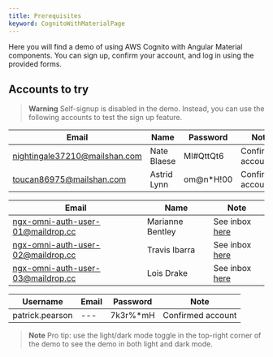 ```yaml
---
title: Prerequisites
keyword: CognitoWithMaterialPage
---
```


Here you will find a demo of using AWS Cognito with Angular Material components. 
You can sign up, confirm your account, and log in using the provided forms.

## Accounts to try

> **Warning**
> Self-signup is disabled in the demo. Instead, you can use the following accounts to test the sign up feature.

| Email                         | Name        | Password  | Note              |
|-------------------------------|-------------|-----------|-------------------|
| nightingale37210@mailshan.com | Nate Blaese | Ml#QttQt6 | Confirmed account | |
| toucan86975@mailshan.com      | Astrid Lynn | om@n*H!00 | Confirmed account | |


| Email                             | Name             | Note                                                                       |
|-----------------------------------|------------------|----------------------------------------------------------------------------|
| ngx-omni-auth-user-01@maildrop.cc | Marianne Bentley | See inbox [here](https://maildrop.cc/inbox/?mailbox=ngx-omni-auth-user-03) |
| ngx-omni-auth-user-02@maildrop.cc | Travis Ibarra    | See inbox [here](https://maildrop.cc/inbox/?mailbox=ngx-omni-auth-user-02) |
| ngx-omni-auth-user-03@maildrop.cc | Lois Drake       | See inbox [here](https://maildrop.cc/inbox/?mailbox=ngx-omni-auth-user-03) |

| Username        | Email | Password | Note              |
|-----------------|-------|----------|-------------------|
| patrick.pearson | ---   | 7k3r%*mH | Confirmed account |


> **Note**
> Pro tip: use the light/dark mode toggle in the top-right corner of the demo to see the demo in both light and dark mode.
